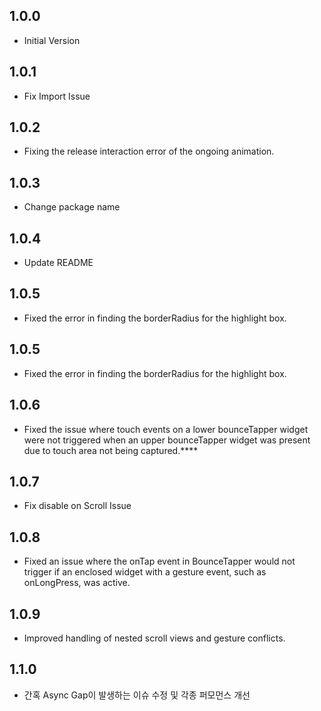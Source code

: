 ## 1.0.0

* Initial Version

## 1.0.1

* Fix Import Issue

## 1.0.2

* Fixing the release interaction error of the ongoing animation.

## 1.0.3

* Change package name

## 1.0.4

* Update README

## 1.0.5

* Fixed the error in finding the borderRadius for the highlight box.

## 1.0.5

* Fixed the error in finding the borderRadius for the highlight box.


## 1.0.6

* Fixed the issue where touch events on a lower bounceTapper widget were not triggered when an upper bounceTapper widget was present due to touch area not being captured.****


## 1.0.7
* Fix disable on Scroll Issue


## 1.0.8
* Fixed an issue where the onTap event in BounceTapper would not trigger if an enclosed widget with a gesture event, such as onLongPress, was active.


## 1.0.9
* Improved handling of nested scroll views and gesture conflicts.

## 1.1.0
* 간혹 Async Gap이 발생하는 이슈 수정 및 각종 퍼모먼스 개선 